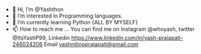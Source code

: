 - 👋 Hi, I’m @Yashthon
- 👀 I’m interested in Programming languages.
- 🌱 I’m currently learning Python {ALL BY MYSELF}
- 📫 How to reach me ... You can find me on Instagram @whoyash, twitter @ItsYashP99, Linkedin https://www.linkedin.com/in/yash-prajapati-246024206 Email yashnitinpprajapati@gmail.com
<!---
Yashthon/Yashthon is a ✨ special ✨ repository because its `README.md` (this file) appears on your GitHub profile.
You can click the Preview link to take a look at your changes.
--->
